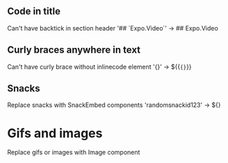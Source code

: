 ## Code in title

Can't have backtick in section header
'## \`Expo.Video\`' -> ## Expo.Video

## Curly braces anywhere in text

Can't have curly brace without inlinecode element
'{}' -> ${<InlineCode>{`{}`}</InlineCode>}

## Snacks

Replace snacks with SnackEmbed components
'randomsnackid123' -> ${<SnackEmbed snackId="randomsnackid123" />}

# Gifs and images

Replace gifs or images with Image component
